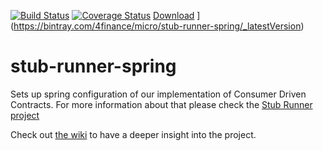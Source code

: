 [![Build Status](https://travis-ci.org/4finance/stub-runner-spring.svg?branch=master)](https://travis-ci.org/4finance/stub-runner-spring) [![Coverage Status](http://img.shields.io/coveralls/4finance/stub-runner-spring/master.svg)](https://coveralls.io/r/4finance/stub-runner-spring) [Download](https://api.bintray.com/packages/4finance/micro/stub-runner-spring/images/download.svg) ](https://bintray.com/4finance/micro/stub-runner-spring/_latestVersion)

stub-runner-spring
=======================

Sets up spring configuration of our implementation of Consumer Driven Contracts. For more information about that please
check the [Stub Runner project](https://github.com/4finance/stub-runner)

Check out [the wiki](https://github.com/4finance/stub-runner-spring/wiki) to have a deeper insight into the project.